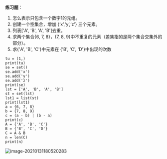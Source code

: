 **练习题**：

1. 怎么表示只包含⼀个数字1的元组。
2. 创建一个空集合，增加 {‘x’,‘y’,‘z’} 三个元素。
3. 列表['A', 'B', 'A', 'B']去重。
4. 求两个集合{6, 7, 8}，{7, 8, 9}中不重复的元素（差集指的是两个集合交集外的部分）。
5. 求{'A', 'B', 'C'}中元素在 {'B', 'C', 'D'}中出现的次数

```
tu = (1,)
print(tu)
se = set()
se.add('x')
se.add('y')
se.add('z')
print(se)
lst = ['A', 'B', 'A', 'B']
st = set(lst)
lst1 = list(st)
print(lst1)
a = {6, 7, 8}
b = {7, 8, 9}
c = (a - b) | (b - a)
print(c)
A = {'A', 'B', 'C'}
B = {'B', 'C', 'D'}
C = A & B
n = len(C)
print(n)
```

![image-20210131180520283](C:\Users\12813\AppData\Roaming\Typora\typora-user-images\image-20210131180520283.png)

